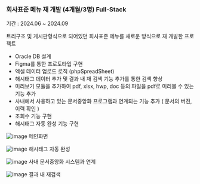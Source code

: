 ### 회사표준 메뉴 재 개발 (4개월/3명) Full-Stack

기간 : 2024.06 ~ 2024.09

트리구조 및 게시판형식으로 되어있던 회사표준 메뉴를 새로운 방식으로 재 개발한 프로젝트

- Oracle DB 설계
- Figma를 통한 프로토타입 구현
- 엑셀 데이터 업로드 로직 (phpSpreadSheet)
- 해시태그 데이터 추가 및 결과 내 재 검색 기능 추가를 통한 검색  향상
- 미리보기 모듈을 추가하여 pdf, xlsx, hwp, doc 등의 파일을 pdf로 미리볼 수 있는 기능 추가
- 사내에서 사용하고 있는 문서중앙화 프로그램과 연계되는 기능 추가 ( 문서의 버전, 이력 확인 )
- 조회수 기능 구현
- 해시태그 자동 완성 기능 구현

![image](https://github.com/user-attachments/assets/9fe3434b-d10d-4165-8adc-04df92f17fb7)
메인화면

![image](https://github.com/user-attachments/assets/f38156d6-4195-406a-beac-9f875dfe0054)
해시태그 자동 완성

![image](https://github.com/user-attachments/assets/2424bf6f-7d53-45c4-bdfd-ce8fd1427b73)
사내 문서중앙화 시스템과 연계

![image](https://github.com/user-attachments/assets/325408b8-6a25-498c-9cb9-a79705cd6428)
결과 내 재검색
